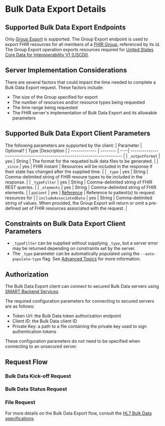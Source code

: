 # Bulk Data Export Details

## Supported Bulk Data Export Endpoints
Only [Group Export](https://hl7.org/fhir/uv/bulkdata/export/index.html#endpoint---group-of-patients) is supported. The Group Export endpoint is used to export FHIR resources for all members of a [FHIR Group](https://hl7.org/fhir/R4/group.html), referenced by its id. The Group Export operation exports resources required for [United States Core Data for Interoperability V1 (USCDI)](https://www.healthit.gov/isa/united-states-core-data-interoperability-uscdi).

## Server Implementation Considerations
There are several factors that could impact the time needed to complete a Bulk Data Export request. These factors include:
- The size of the Group specified for export
- The number of resources and/or resource types being requested
- The time range being requested
- The FHIR server's implementation of Bulk Data Export and its allowable parameters

## Supported Bulk Data Export Client Parameters
The following parameters are supported by the client:
| Parameter         | Optional?    | Type |Description                                                               |
| ------------- | -------- | ----| ------------------------------------------------------------------------- |
| `_outputFormat` | yes | String | The format for the requeted bulk data files to be generated. |
| `_since` | yes | FHIR instant | Resources will be included in the response if their state has changed after the supplied time. |
| `_type` | yes | String | Comma-delimited string of FHIR resoure types to be included in the response. |
| `_typeFilter` | yes | String | Comma-delimited string of FHIR REST queries. |
| `_elements` | yes | String | Comma-delimited string of FHIR elements. |
| `patient` | yes | [Reference](http://hl7.org/fhir/R4/references.html#Reference) | Reference to patient(s) to request resources for |
| `includeAssociatedData` | yes | String | Comma-delimited string of values. When provided, the Group Export will return or omit a pre-defined set of FHIR resources associated with the request. |

## Constraints on Bulk Data Export Client Parameters
- `_typeFilter` can be supplied without supplying `_type`, but a server error may be returned depending on constraints set by the server.
- The `_type` parameter can be automatically populated using the `--auto-populate-type` flag. See [Advanced Topics](/docs/advanced-topics.md) for more information.

## Authorization
The Bulk Data Export client can connect to secured Bulk Data servers using [SMART Backend Services](http://www.hl7.org/fhir/smart-app-launch/backend-services.html).

The required configuration parameters for connecting to secured servers are as follows:
- Token Url: the Bulk Data token authorization endpoint
- Client ID: the Bulk Data client ID
- Private Key: a path to a file containing the private key used to sign authentication tokens

These configuration parameters do not need to be specified when connecting to an unsecured server.

## Request Flow

### Bulk Data Kick-off Request

### Bulk Data Status Request

### File Request

For more details on the Bulk Data Export flow, consult the [HL7 Bulk Data specifications](https://hl7.org/fhir/uv/bulkdata/export/index.html).
